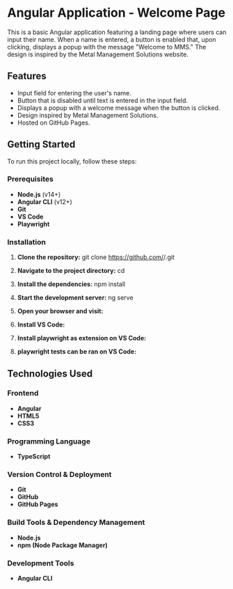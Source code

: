 # Angular Application - Welcome Page

This is a basic Angular application featuring a landing page where users can input their name. When a name is entered, a button is enabled that, upon clicking, displays a popup with the message "Welcome to MMS." The design is inspired by the Metal Management Solutions website.

## Features
- Input field for entering the user's name.
- Button that is disabled until text is entered in the input field.
- Displays a popup with a welcome message when the button is clicked.
- Design inspired by Metal Management Solutions.
- Hosted on GitHub Pages.

## Getting Started
To run this project locally, follow these steps:

### Prerequisites
- **Node.js** (v14+)
- **Angular CLI** (v12+)
- **Git**
- **VS Code**
- **Playwright**

### Installation

1. **Clone the repository:**
   git clone https://github.com/<your-username>/<repository-name>.git

2. **Navigate to the project directory:**
   cd <repository-name>

3. **Install the dependencies:**
   npm install

4. **Start the development server:**
  ng serve

5. **Open your browser and visit:**

6. **Install VS Code:**

7. **Install playwright as extension on VS Code:**

8. **playwright tests can be ran on VS Code:**
   
## Technologies Used

### Frontend
- **Angular**
- **HTML5**
- **CSS3**

### Programming Language
- **TypeScript**

### Version Control & Deployment
- **Git**
- **GitHub**
- **GitHub Pages**

### Build Tools & Dependency Management
- **Node.js**
- **npm (Node Package Manager)**

### Development Tools
- **Angular CLI**
